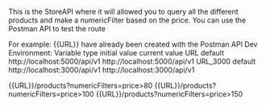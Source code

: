 This is the StoreAPI where it will allowed you to query all the different products
and make a numericFilter based on the price. You can use the Postman API to test the
route 

For example:
{{URL}} have already been created with the Postman API Dev Environment:
Variable   type          initial value                current value
URL        default       http://localhost:5000/api/v1 http://localhost:5000/api/v1
URL_3000   default       http://localhost:3000/api/v1 http://localhost:3000/api/v1

{{URL}}/products?numericFilters=price>80
{{URL}}/products?numericFilters=price>100
{{URL}}/products?numericFilters=price>150
